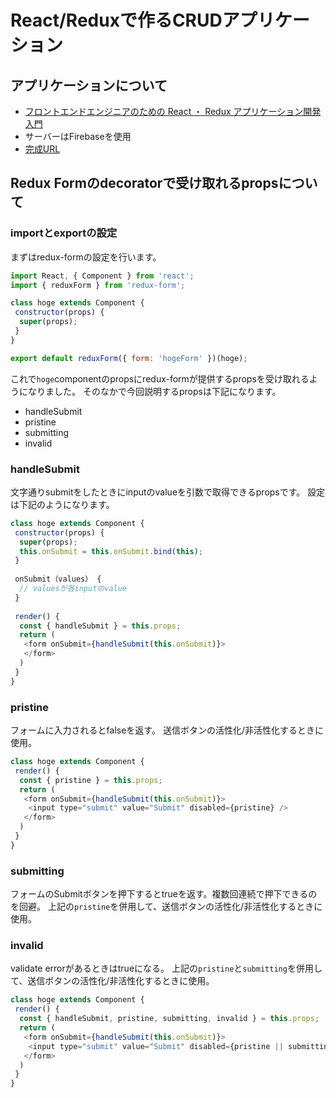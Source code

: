 # React/Reduxで作るCRUDアプリケーション

## アプリケーションについて

- [フロントエンドエンジニアのための React ・ Redux アプリケーション開発入門](https://www.udemy.com/react-application-development/)
- サーバーはFirebaseを使用
- [完成URL](https://react-crud-c462c.firebaseapp.com/)


## Redux Formのdecoratorで受け取れるpropsについて

### importとexportの設定

まずはredux-formの設定を行います。

``` javascript:hoge.js
import React, { Component } from 'react';
import { reduxForm } from 'redux-form';

class hoge extends Component {
 constructor(props) {
  super(props);
 }
}

export default reduxForm({ form: 'hogeForm' })(hoge);
```
これで`hoge`componentのpropsにredux-formが提供するpropsを受け取れるようになりました。
そのなかで今回説明するpropsは下記になります。

- handleSubmit
- pristine
- submitting
- invalid

### handleSubmit

文字通りsubmitをしたときにinputのvalueを引数で取得できるpropsです。
設定は下記のようになります。

``` javascript:hoge.js
class hoge extends Component {
 constructor(props) {
  super(props);
  this.onSubmit = this.onSubmit.bind(this);
 }
 
 onSubmit（values） {
  // valuesが各inputのvalue
 }
 
 render() {
  const { handleSubmit } = this.props;
  return (
   <form onSubmit={handleSubmit(this.onSubmit)}>
   </form>
  ) 
 }
}
```

### pristine

フォームに入力されるとfalseを返す。
送信ボタンの活性化/非活性化するときに使用。

``` javascript:hoge.js
class hoge extends Component {
 render() {
  const { pristine } = this.props;
  return (
   <form onSubmit={handleSubmit(this.onSubmit)}>
    <input type="submit" value="Submit" disabled={pristine} />
   </form>
  ) 
 }
}
```

### submitting

フォームのSubmitボタンを押下するとtrueを返す。複数回連続で押下できるのを回避。
上記の`pristine`を併用して、送信ボタンの活性化/非活性化するときに使用。


### invalid

validate errorがあるときはtrueになる。
上記の`pristine`と`submitting`を併用して、送信ボタンの活性化/非活性化するときに使用。

``` javascript:hoge.js
class hoge extends Component {
 render() {
  const { handleSubmit, pristine, submitting, invalid } = this.props;
  return (
   <form onSubmit={handleSubmit(this.onSubmit)}>
    <input type="submit" value="Submit" disabled={pristine || submitting || invalid} />
   </form>
  ) 
 }
}
```

